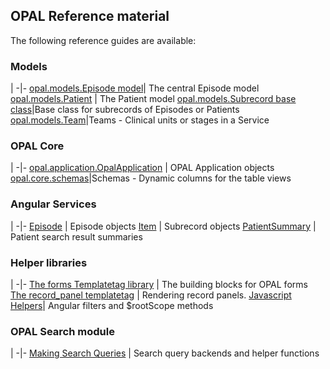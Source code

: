 ## OPAL Reference material

The following reference guides are available:

### Models
|
-|-
[opal.models.Episode model](episode.md)| The central Episode model
[opal.models.Patient](patient.md) | The Patient model
[opal.models.Subrecord base class](subrecords.md)|Base class for subrecords of Episodes or Patients
[opal.models.Team](team.md)|Teams - Clinical units or stages in a Service

### OPAL Core
|
-|-
[opal.application.OpalApplication](opal_application.md) | OPAL Application objects
[opal.core.schemas](schemas.md)|Schemas - Dynamic columns for the table views

### Angular Services
|
-|-
[Episode](episode_service.md) | Episode objects
[Item](item_service.md) |  Subrecord objects
[PatientSummary](patient_summary_service.md) | Patient search result summaries


### Helper libraries

|
-|-
[The forms Templatetag library](form_templatetags.md) | The building blocks for OPAL forms
[The record_panel templatetag](record_panel_templatetag.md) | Rendering record panels.
[Javascript Helpers](javascript_helpers.md)| Angular filters and $rootScope methods

### OPAL Search module

|
-|-
[Making Search Queries](search_queries.md) | Search query backends and helper functions
